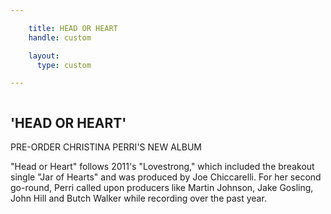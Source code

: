 ```yaml
---

    title: HEAD OR HEART
    handle: custom

    layout:
      type: custom

---
```

<style>
  article.page {
    background-color: #f1f1f1;
  }

  article.page .cover-image {
    -webkit-box-sizing: border-box;
    -moz-box-sizing: border-box;
    box-sizing: border-box;
    height: 50%;
    border-bottom: 10px solid #666666;
    text-align: center;
  }

  article.page .cover-image img {
    height: 100%;
  }

  article.page .content {
    height: 50%;
    text-align: center;
  }

  article.page .album {
    display: inline-block;
    overflow: hidden;
    width: 45em;
    height: 100%;
    text-align: left;
  }

  article.page .album .thumb {
    float: left;
    margin: 0 30px 30px 0;
    width: 300px;
    border: 1px solid #ddd;
  }

  article.page .album .title {
    margin-top: 1em;
  }

  article.page .album .subtitle {
    margin: 0 0 0.5em;
  }

  article.page .album .description {
    clear: none;
  }

  article.page .pre-order {
    width: 150px;
  }
</style>

<div class="cover-image">
  <img src="/guide/assets/header-banner.jpg" alt="">
</div>

<div class="content">
  <div class="album">
    <img class="thumb" src="http://a3.mzstatic.com/us/r30/Music4/v4/70/42/f0/7042f022-5307-481d-4c8a-659a9159efe5/075679944405.600x600-75.jpg" alt="">
    <h2 class="title">'HEAD OR HEART'</h2>
    <p class="subtitle">PRE-ORDER CHRISTINA PERRI'S NEW ALBUM</p>
    <p class="description">"Head or Heart" follows 2011's "Lovestrong," which included the breakout single "Jar of Hearts" and was produced by Joe Chiccarelli. For her second go-round, Perri called upon producers like Martin Johnson, Jake Gosling, John Hill and Butch Walker while recording over the past year.</p>
    <img class="pre-order" src="http://www.bloodbrotherfilm.com/wp-content/uploads/2013/01/small_preorder_on_itunes_badge_usuk_110x40_0801.png" alt="">
  </div>
</div>
